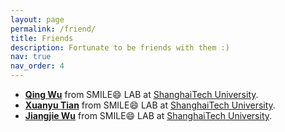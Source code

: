 ```yaml
---
layout: page
permalink: /friend/
title: Friends
description: Fortunate to be friends with them :)
nav: true
nav_order: 4
---
```


* [<b>Qing Wu</b>](https://iwuqing.github.io/) from SMILE:smile: LAB at [ShanghaiTech University](https://www.shanghaitech.edu.cn/eng/).
* [<b>Xuanyu Tian</b>](https://meijitian.github.io/) from SMILE:smile: LAB at [ShanghaiTech University](https://www.shanghaitech.edu.cn/eng/).
* [<b>Jiangjie Wu</b>](https://miraiwu.github.io/) from SMILE:smile: LAB at [ShanghaiTech University](https://www.shanghaitech.edu.cn/eng/).
